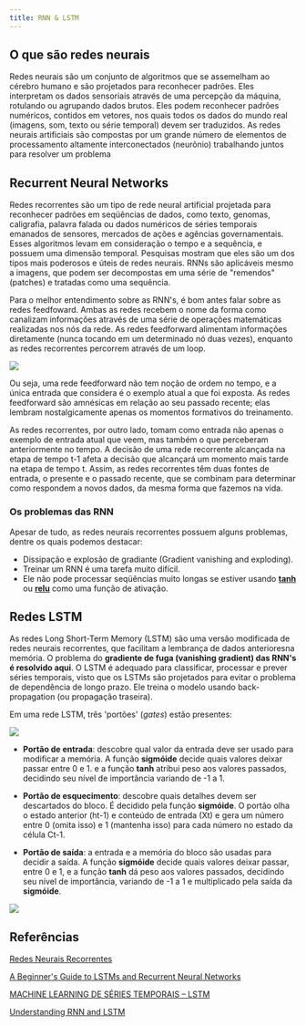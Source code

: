 ```yaml
---
title: RNN & LSTM
---
```


## O que são redes neurais

Redes neurais são um conjunto de algoritmos que se assemelham ao cérebro humano e são projetados para reconhecer padrões. Eles interpretam os dados sensoriais através de uma percepção da máquina, rotulando ou agrupando dados brutos. Eles podem reconhecer padrões numéricos, contidos em vetores, nos quais todos os dados do mundo real (imagens, som, texto ou série temporal) devem ser traduzidos. As redes neurais artificiais são compostas por um grande número de elementos de processamento altamente interconectados (neurônio) trabalhando juntos para resolver um problema

## Recurrent Neural Networks

Redes recorrentes são um tipo de rede neural artificial projetada para reconhecer padrões em seqüências de dados, como texto, genomas, caligrafia, palavra falada ou dados numéricos de séries temporais emanados de sensores, mercados de ações e agências governamentais. Esses algoritmos levam em consideração o tempo e a sequência, e possuem uma dimensão temporal. Pesquisas mostram que eles são um dos tipos mais poderosos e úteis de redes neurais. RNNs são aplicáveis mesmo a imagens, que podem ser decompostas em uma série de "remendos" (patches) e tratadas como uma sequência.


Para o melhor entendimento sobre as RNN's, é bom antes falar sobre as redes feedfoward. Ambas as redes recebem o nome da forma como canalizam informações através de uma série de operações matemáticas realizadas nos nós da rede. As redes feedforward alimentam informações diretamente (nunca tocando em um determinado nó duas vezes), enquanto as redes recorrentes percorrem através de um loop.

![](https://i0.wp.com/deeplearningbook.com.br/wp-content/uploads/2019/07/rnn.png?w=2340)

Ou seja, uma rede feedforward não tem noção de ordem no tempo, e a única entrada que considera é o exemplo atual a que foi exposta. As redes feedforward são amnésicas em relação ao seu passado recente; elas lembram nostalgicamente apenas os momentos formativos do treinamento.

As redes recorrentes, por outro lado, tomam como entrada não apenas o exemplo de entrada atual que veem, mas também o que perceberam anteriormente no tempo.  A decisão de uma rede recorrente alcançada na etapa de tempo t-1 afeta a decisão que alcançará um momento mais tarde na etapa de tempo t. Assim, as redes recorrentes têm duas fontes de entrada, o presente e o passado recente, que se combinam para determinar como respondem a novos dados, da mesma forma que fazemos na vida. 

### Os problemas das RNN

Apesar de tudo, as redes neurais recorrentes possuem alguns problemas, dentre os quais podemos destacar: 

- Dissipação e explosão de gradiante (Gradient vanishing and exploding).
- Treinar um RNN é uma tarefa muito difícil.
- Ele não pode processar seqüências muito longas se estiver usando [__tanh__](https://theclevermachine.wordpress.com/tag/tanh-function/) ou [__relu__](https://machinelearningmastery.com/rectified-linear-activation-function-for-deep-learning-neural-networks/) como uma função de ativação.

## Redes LSTM

As redes Long Short-Term Memory (LSTM) são uma versão modificada de redes neurais recorrentes, que facilitam a lembrança de dados anteriores ​​na memória. O problema do __gradiente de fuga (vanishing gradient) das RNN's é resolvido aqui__. O LSTM é adequado para classificar, processar e prever séries temporais, visto que os LSTMs são projetados para evitar o problema de dependência de longo prazo. Ele treina o modelo usando back-propagation (ou propagação traseira). 

Em uma rede LSTM, três 'portões' (_gates_) estão presentes:

![](https://miro.medium.com/max/1044/1*MwU5yk8f9d6IcLybvGgNxA.jpeg)

- __Portão de entrada__: descobre qual valor da entrada deve ser usado para modificar a memória. A função __sigmóide__ decide quais valores deixar passar entre 0 e 1. e a função __tanh__ atribui peso aos valores passados, decidindo seu nível de importância variando de -1 a 1.

- __Portão de esquecimento__: descobre quais detalhes devem ser descartados do bloco. É decidido pela função __sigmóide__. O portão olha o estado anterior (ht-1) e conteúdo de entrada (Xt) e gera um número entre 0 (omita isso) e 1 (mantenha isso) para cada número no estado da célula Ct-1.

- __Portão de saída__: a entrada e a memória do bloco são usadas para decidir a saída. A função __sigmóide__ decide quais valores deixar passar, entre 0 e 1,  e a função __tanh__ dá peso aos valores passados, decidindo seu nível de importância, variando de -1 a 1 e multiplicado pela saída da __sigmóide__.

![](https://pathmind.com/images/wiki/greff_lstm_diagram.png)



## Referências

[Redes Neurais Recorrentes](http://deeplearningbook.com.br/redes-neurais-recorrentes/)

[A Beginner's Guide to LSTMs and Recurrent Neural Networks](https://pathmind.com/wiki/lstm)

[MACHINE LEARNING DE SÉRIES TEMPORAIS – LSTM](https://www.monolitonimbus.com.br/machine-learning-de-series-temporais-lstm/)

[Understanding RNN and LSTM](https://towardsdatascience.com/understanding-rnn-and-lstm-f7cdf6dfc14e)